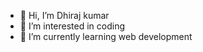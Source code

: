 - 👋 Hi, I’m Dhiraj kumar
- 👀 I’m interested in coding
- 🌱 I’m currently learning web development
<!---
dhiraj1937b/dhiraj1937b is a ✨ special ✨ repository because its `README.md` (this file) appears on your GitHub profile.
You can click the Preview link to take a look at your changes.
--->
